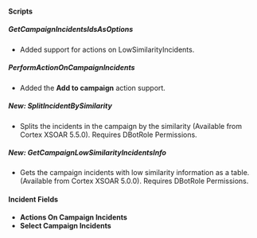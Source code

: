 
#### Scripts
##### GetCampaignIncidentsIdsAsOptions
- Added support for actions on LowSimilarityIncidents.

##### PerformActionOnCampaignIncidents
- Added the **Add to campaign** action support.

##### New: SplitIncidentBySimilarity
- Splits the incidents in the campaign by the similarity (Available from Cortex XSOAR 5.5.0). 
    Requires DBotRole Permissions.
##### New: GetCampaignLowSimilarityIncidentsInfo
- Gets the campaign incidents with low similarity information as a table. (Available from Cortex XSOAR 5.0.0).
    Requires DBotRole Permissions.

#### Incident Fields
- **Actions On Campaign Incidents**
- **Select Campaign Incidents**